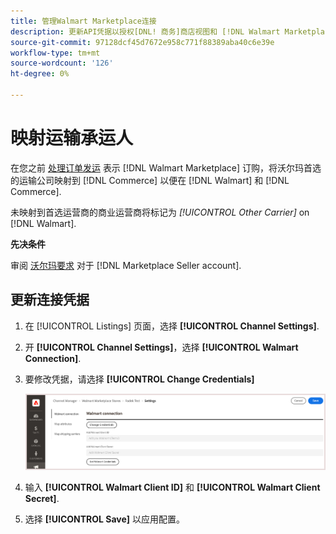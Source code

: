 ```yaml
---
title: 管理Walmart Marketplace连接
description: 更新API凭据以授权[DNL! 商务]商店视图和 [!DNL Walmart Marketplace]. 需要连接才能连接商务产品清单并同步商务和沃尔玛之间的库存、价格、订单和运输数据。
source-git-commit: 97128dcf45d7672e958c771f88389aba40c6e39e
workflow-type: tm+mt
source-wordcount: '126'
ht-degree: 0%

---
```



# 映射运输承运人

在您之前 [处理订单发运](process-orders.md#ship-an-order) 表示 [!DNL Walmart Marketplace] 订购，将沃尔玛首选的运输公司映射到 [!DNL Commerce] 以便在 [!DNL Walmart] 和 [!DNL Commerce].

未映射到首选运营商的商业运营商将标记为 *[!UICONTROL Other Carrier]* on [!DNL Walmart].

**先决条件**

审阅 [沃尔玛要求](walmart-requirements.md) 对于 [!DNL Marketplace Seller account].

## 更新连接凭据

1. 在 [!UICONTROL Listings] 页面，选择 **[!UICONTROL Channel Settings]**.

1. 开 **[!UICONTROL Channel Settings]**，选择 **[!UICONTROL Walmart Connection]**.

1. 要修改凭据，请选择 **[!UICONTROL Change Credentials]**

   ![更新Walmart API凭据以授权连接](assets/update-connection-credentials.png)

1. 输入 **[!UICONTROL Walmart Client ID]** 和 **[!UICONTROL Walmart Client Secret]**.

1. 选择 **[!UICONTROL Save]** 以应用配置。
